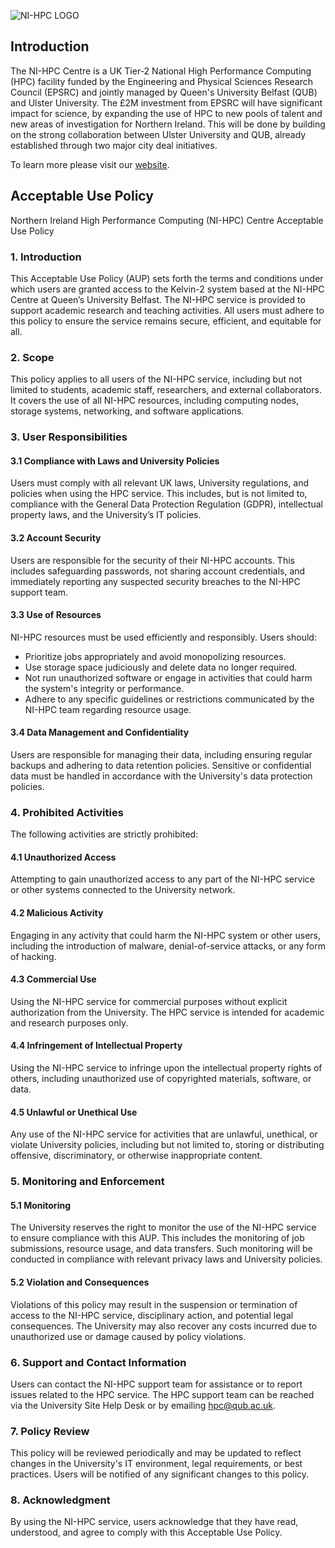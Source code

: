 ![NI-HPC LOGO](https://www.ni-hpc.ac.uk/sites/media/Media,983417,smxx.JPG)

## Introduction

The NI-HPC Centre is a UK Tier-2 National High Performance Computing (HPC) facility funded by the Engineering and Physical Sciences Research Council (EPSRC) and jointly managed by Queen's University Belfast (QUB) and  Ulster University. The £2M investment from EPSRC will have significant impact for science, by expanding the use of HPC to new pools of talent and new areas of investigation for Northern Ireland. This will be done by building on the strong collaboration between Ulster University and QUB, already established through two major city deal initiatives.

To learn more please visit our [website](https://www.ni-hpc.ac.uk/).

## Acceptable Use Policy

Northern Ireland High Performance Computing (NI-HPC) Centre Acceptable Use Policy

### **1. Introduction**

This Acceptable Use Policy (AUP) sets forth the terms and conditions under which users are granted access to the Kelvin-2 system based at the NI-HPC Centre at Queen’s University Belfast. The NI-HPC service is provided to support academic research and teaching activities. All users must adhere to this policy to ensure the service remains secure, efficient, and equitable for all. 

### **2. Scope** 

This policy applies to all users of the NI-HPC service, including but not limited to students, academic staff, researchers, and external collaborators. It covers the use of all NI-HPC resources, including computing nodes, storage systems, networking, and software applications. 

### **3. User Responsibilities**

#### **3.1 Compliance with Laws and University Policies**

Users must comply with all relevant UK laws, University regulations, and policies when using the HPC service. This includes, but is not limited to, compliance with the General Data Protection Regulation (GDPR), intellectual property laws, and the University’s IT policies.

#### **3.2 Account Security**

Users are responsible for the security of their NI-HPC accounts. This includes safeguarding passwords, not sharing account credentials, and immediately reporting any suspected security breaches to the NI-HPC support team. 

#### **3.3 Use of Resources**

NI-HPC resources must be used efficiently and responsibly. Users should:

* Prioritize jobs appropriately and avoid monopolizing resources.
* Use storage space judiciously and delete data no longer required.
* Not run unauthorized software or engage in activities that could harm the system's integrity or performance.
* Adhere to any specific guidelines or restrictions communicated by the NI-HPC team regarding resource usage.

#### **3.4 Data Management and Confidentiality**

Users are responsible for managing their data, including ensuring regular backups and adhering to data retention policies. Sensitive or confidential data must be handled in accordance with the University's data protection policies. 

### **4. Prohibited Activities** 

The following activities are strictly prohibited: 

#### **4.1 Unauthorized Access** 

Attempting to gain unauthorized access to any part of the NI-HPC service or other systems connected to the University network. 

#### **4.2 Malicious Activity** 

Engaging in any activity that could harm the NI-HPC system or other users, including the introduction of malware, denial-of-service attacks, or any form of hacking. 

#### **4.3 Commercial Use** 

Using the NI-HPC service for commercial purposes without explicit authorization from the University. The HPC service is intended for academic and research purposes only. 

#### **4.4 Infringement of Intellectual Property** 

Using the NI-HPC service to infringe upon the intellectual property rights of others, including unauthorized use of copyrighted materials, software, or data. 

#### **4.5 Unlawful or Unethical Use** 

Any use of the NI-HPC service for activities that are unlawful, unethical, or violate University policies, including but not limited to, storing or distributing offensive, discriminatory, or otherwise inappropriate content. 

### **5. Monitoring and Enforcement** 

#### **5.1 Monitoring** 

The University reserves the right to monitor the use of the NI-HPC service to ensure compliance with this AUP. This includes the monitoring of job submissions, resource usage, and data transfers. Such monitoring will be conducted in compliance with relevant privacy laws and University policies. 

#### **5.2 Violation and Consequences** 

Violations of this policy may result in the suspension or termination of access to the NI-HPC service, disciplinary action, and potential legal consequences. The University may also recover any costs incurred due to unauthorized use or damage caused by policy violations. 

### **6. Support and Contact Information** 

Users can contact the NI-HPC support team for assistance or to report issues related to the HPC service. The HPC support team can be reached via the University Site Help Desk or by emailing hpc@qub.ac.uk. 

### **7. Policy Review** 

This policy will be reviewed periodically and may be updated to reflect changes in the University's IT environment, legal requirements, or best practices. Users will be notified of any significant changes to this policy. 

### **8. Acknowledgment** 

By using the NI-HPC service, users acknowledge that they have read, understood, and agree to comply with this Acceptable Use Policy. 
